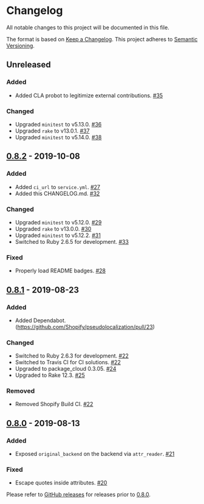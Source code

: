 # Changelog
All notable changes to this project will be documented in this file.

The format is based on [Keep a Changelog](https://keepachangelog.com/en/1.0.0/). This project adheres to [Semantic Versioning](https://semver.org/spec/v2.0.0.html).

## Unreleased
### Added
- Added CLA probot to legitimize external contributions. [#35](https://github.com/shopify/pseudolocalization/pull/35)

### Changed
- Upgraded `minitest` to v5.13.0. [#36](https://github.com/Shopify/pseudolocalization/pull/36)
- Upgraded `rake` to v13.0.1. [#37](https://github.com/Shopify/pseudolocalization/pull/37)
- Upgraded `minitest` to v5.14.0. [#38](https://github.com/Shopify/pseudolocalization/pull/38)

## [0.8.2] - 2019-10-08
### Added
- Added `ci_url` to `service.yml`. [#27](https://github.com/shopify/pseudolocalization/pull/27)
- Added this CHANGELOG.md. [#32](https://github.com/Shopify/pseudolocalization/pull/32)

### Changed
- Upgraded `minitest` to v5.12.0. [#29](https://github.com/shopify/pseudolocalization/pull/29)
- Upgraded `rake` to v13.0.0. [#30](https://github.com/shopify/pseudolocalization/pull/30)
- Upgraded `minitest` to v5.12.2. [#31](https://github.com/shopify/pseudolocalization/pull/31)
- Switched to Ruby 2.6.5 for development. [#33](https://github.com/Shopify/pseudolocalization/pull/33)

### Fixed
- Properly load README badges. [#28](https://github.com/shopify/pseudolocalization/pull/28)

## [0.8.1] - 2019-08-23
### Added
- Added Dependabot. (https://github.com/Shopify/pseudolocalization/pull/23)

### Changed
- Switched to Ruby 2.6.3 for development. [#22](https://github.com/Shopify/pseudolocalization/pull/22)
- Switched to Travis CI for CI solutions. [#22](https://github.com/Shopify/pseudolocalization/pull/22)
- Upgraded to package_cloud 0.3.05. [#24](https://github.com/Shopify/pseudolocalization/pull/24)
- Upgraded to Rake 12.3. [#25](https://github.com/Shopify/pseudolocalization/pull/25)

### Removed
- Removed Shopify Build CI. [#22](https://github.com/Shopify/pseudolocalization/pull/22)

## [0.8.0] - 2019-08-13
### Added

- Exposed `original_backend` on the backend via `attr_reader`. [#21](https://github.com/Shopify/pseudolocalization/pull/21)

### Fixed

- Escape quotes inside attributes. [#20](https://github.com/Shopify/pseudolocalization/pull/20)


Please refer to [GitHub releases](https://github.com/Shopify/pseudolocalization/releases) for releases prior to [0.8.0].

[Unreleased]: https://github.com/Shopify/pseudolocalization/compare/0.8.2...HEAD
[0.8.2]: https://github.com/Shopify/pseudolocalization/compare/0.8.1...0.8.2
[0.8.1]: https://github.com/Shopify/pseudolocalization/compare/0.8.0...0.8.1
[0.8.0]: https://github.com/Shopify/pseudolocalization/compare/0.7.0...0.8.0
